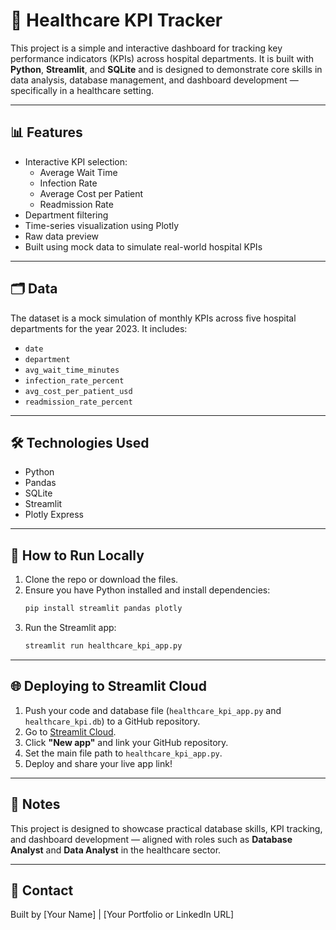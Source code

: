 
# 🏥 Healthcare KPI Tracker

This project is a simple and interactive dashboard for tracking key performance indicators (KPIs) across hospital departments. It is built with **Python**, **Streamlit**, and **SQLite** and is designed to demonstrate core skills in data analysis, database management, and dashboard development — specifically in a healthcare setting.

---

## 📊 Features

- Interactive KPI selection:
  - Average Wait Time
  - Infection Rate
  - Average Cost per Patient
  - Readmission Rate
- Department filtering
- Time-series visualization using Plotly
- Raw data preview
- Built using mock data to simulate real-world hospital KPIs

---

## 🗂️ Data

The dataset is a mock simulation of monthly KPIs across five hospital departments for the year 2023. It includes:

- `date`
- `department`
- `avg_wait_time_minutes`
- `infection_rate_percent`
- `avg_cost_per_patient_usd`
- `readmission_rate_percent`

---

## 🛠️ Technologies Used

- Python
- Pandas
- SQLite
- Streamlit
- Plotly Express

---

## 🚀 How to Run Locally

1. Clone the repo or download the files.
2. Ensure you have Python installed and install dependencies:
    ```bash
    pip install streamlit pandas plotly
    ```
3. Run the Streamlit app:
    ```bash
    streamlit run healthcare_kpi_app.py
    ```

---

## 🌐 Deploying to Streamlit Cloud

1. Push your code and database file (`healthcare_kpi_app.py` and `healthcare_kpi.db`) to a GitHub repository.
2. Go to [Streamlit Cloud](https://streamlit.io/cloud).
3. Click **"New app"** and link your GitHub repository.
4. Set the main file path to `healthcare_kpi_app.py`.
5. Deploy and share your live app link!

---

## 📌 Notes

This project is designed to showcase practical database skills, KPI tracking, and dashboard development — aligned with roles such as **Database Analyst** and **Data Analyst** in the healthcare sector.

---

## 📧 Contact

Built by [Your Name] | [Your Portfolio or LinkedIn URL]
